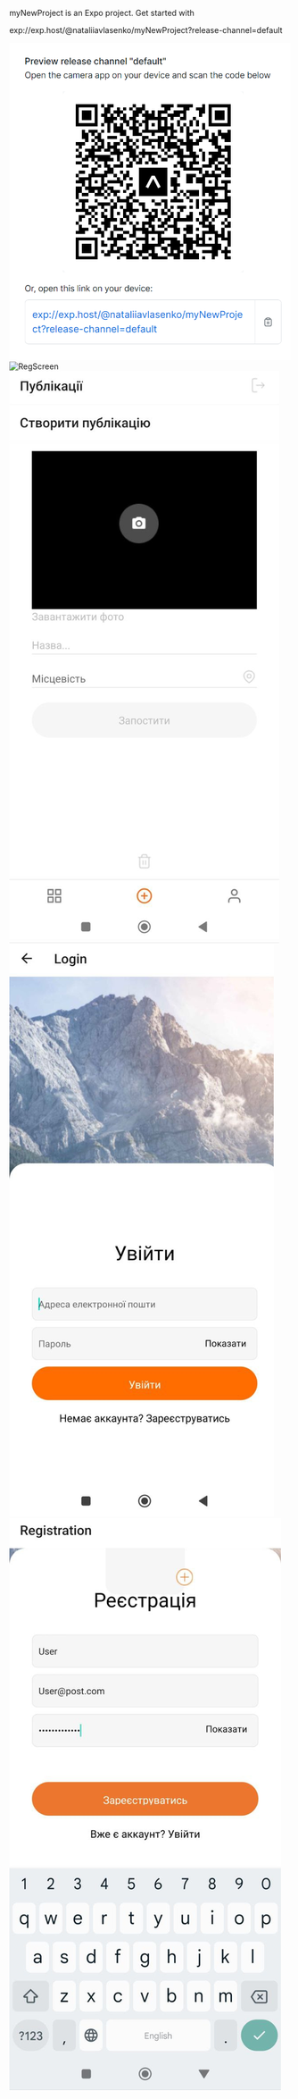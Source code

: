 myNewProject is an Expo project. Get started with

exp://exp.host/@nataliiavlasenko/myNewProject?release-channel=default

![QR](<Точечный рисунок.bmp>)
![RegScreen](<photo_2023-06-15_15-28-27.jpg"> )
![CreatePubl](<photo_2023-06-15_15-28-25.jpg>)
![Enter](<photo_2023-06-15_15-28-21.jpg>)
![LoginScr](<photo_2023-06-15_15-28-23.jpg>)



